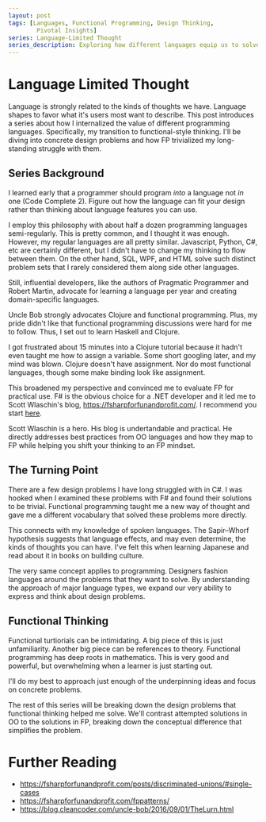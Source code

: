 ```yaml
---
layout: post
tags: [Languages, Functional Programming, Design Thinking,
        Pivotal Insights]
series: Language-Limited Thought
series_description: Exploring how different languages equip us to solve different design problems
---
```

# Language Limited Thought

Language is strongly related to the kinds of thoughts we have. Language shapes to favor what it's users most want to describe. This post introduces a series about how I internalized the value of different programming languages. Specifically, my transition to functional-style thinking. I'll be diving into concrete design problems and how FP trivialized my long-standing struggle with them.
<!-- more -->

## Series Background

I learned early that a programmer should program *into* a language not *in* one (Code Complete 2). Figure out how the language can fit your design rather than thinking about language features you can use. 

I employ this philosophy with about half a dozen programming languages semi-regularly. This is pretty common, and I thought it was enough. However, my regular languages are all pretty similar. Javascript, Python, C#, etc are certainly different, but I didn't have to change my thinking to flow between them. On the other hand, SQL, WPF, and HTML solve such distinct problem sets that I rarely considered them along side other languages.

Still, influential developers, like the authors of Pragmatic Programmer and Robert Martin, advocate for learning a language per year and creating domain-specific languages.

Uncle Bob strongly advocates Clojure and functional programming. Plus, my pride didn't like that functional programming discussions were hard for me to follow. Thus, I set out to learn Haskell and Clojure.

I got frustrated about 15 minutes into a Clojure tutorial because it hadn't even taught me how to assign a variable. Some short googling later, and my mind was blown. Clojure doesn't have assignment. Nor do most functional languages, though some make binding look like assignment.

This broadened my perspective and convinced me to evaluate FP for practical use. F# is the obvious choice for a .NET developer and it led me to Scott Wlaschin's blog, https://fsharpforfunandprofit.com/. I recommend you start [here](https://fsharpforfunandprofit.com/fppatterns/).

Scott Wlaschin is a hero. His blog is undertandable and practical. He directly addresses best practices from OO languages and how they map to FP while helping you shift your thinking to an FP mindset.

## The Turning Point

There are a few design problems I have long struggled with in C#. I was hooked when I examined these problems with F# and found their solutions to be trivial. Functional programming taught me a new way of thought and gave me a different vocabulary that solved these problems more directly. 

This connects with my knowledge of spoken languages. The Sapir–Whorf hypothesis suggests that language effects, and may even determine, the kinds of thoughts you can have. I've felt this when learning Japanese and read about it in books on building culture.

The very same concept applies to programming. Designers fashion languages around the problems that they want to solve. By understanding the approach of major language types, we expand our very ability to express and think about design problems.

## Functional Thinking
Functional turtiorials can be intimidating. A big piece of this is just unfamiliarity. Another big piece can be references to theory. Functional programming has deep roots in mathematics. This is very good and powerful, but overwhelming when a learner is just starting out.

I'll do my best to approach just enough of the underpinning ideas and focus on concrete problems.

The rest of this series will be breaking down the design problems that functional thinking helped me solve. We'll contrast attempted solutions in OO to the solutions in FP, breaking down the conceptual difference that simplifies the problem.



Further Reading
===============
- https://fsharpforfunandprofit.com/posts/discriminated-unions/#single-cases
- https://fsharpforfunandprofit.com/fppatterns/
- https://blog.cleancoder.com/uncle-bob/2016/09/01/TheLurn.html
<!--Uncle bob references the Sapir-whorf theor too
 https://blog.cleancoder.com/uncle-bob/2011/12/11/The-Barbarians-are-at-the-Gates.html -->